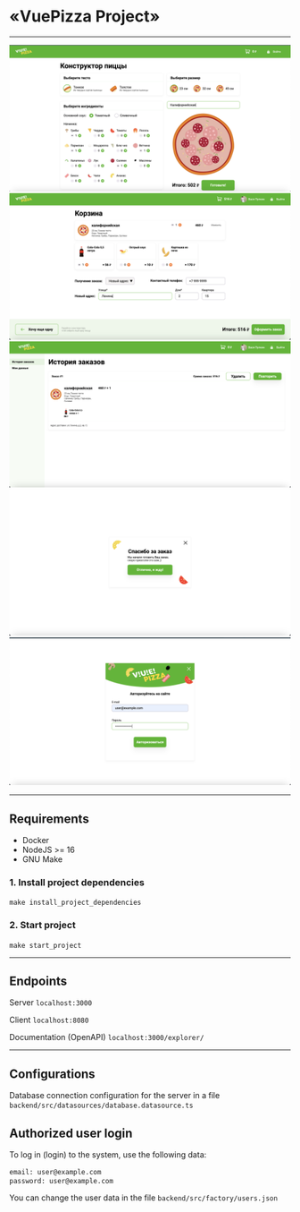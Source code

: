 # «VuePizza Project»

___

![Illustration for the project](./presentation/main.png)
![Illustration for the project](./presentation/basket.png)
![Illustration for the project](./presentation/history.png)
![Illustration for the project](./presentation/order.png)
![Illustration for the project](./presentation/login.png)

---

## Requirements
- Docker
- NodeJS >= 16
- GNU Make

### 1. Install project dependencies

`make install_project_dependencies`

### 2. Start project

`make start_project`

---

## Endpoints

Server `localhost:3000`

Client `localhost:8080`

Documentation (OpenAPI)  `localhost:3000/explorer/`

---

## Configurations

Database connection configuration for the server in a file `backend/src/datasources/database.datasource.ts`

## Authorized user login

To log in (login) to the system, use the following data:

```
email: user@example.com
password: user@example.com
```

You can change the user data in the file `backend/src/factory/users.json`